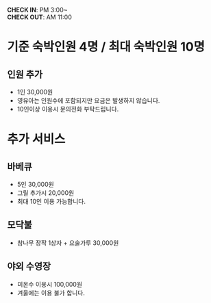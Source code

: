 **CHECK IN**: PM 3:00~  
**CHECK OUT**: AM 11:00  
# 기준 숙박인원 4명 / 최대 숙박인원 10명
## 인원 추가
* 1인 30,000원
* 영유아는 인원수에 포함되지만 요금은 발생하지 않습니다.
* 10인이상 이용시 문의전화 부탁드립니다.
# 추가 서비스
## 바베큐
* 5인 30,000원
* 그릴 추가시 20,000원
* 최대 10인 이용 가능합니다.
## 모닥불
* 참나무 장작 1상자 + 요술가루 30,000원
## 야외 수영장
* 미온수 이용시 100,000원
* 겨울에는 이용 불가 합니다.